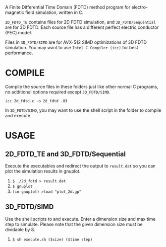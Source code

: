 A Finite Differential Time Domain (FDTD) method program for electro-magnetic field simulation, written in C.


`2D_FDTD_TE` contains files for 2D FDTD simulation, and `3D_FDTD/Sequential` are for 3D FDTD.
Each source file has a different perfect electric conductor (PEC) model.


Files in `3D_FDTD/SIMD` are for AVX-512 SIMD optimizations of 3D FDTD simulation.
You may want to use `Intel C Compiler (icc)` for best performance.

# COMPILE
Compile the source files in these folders just like other normal C programs, no additional options required except `3D_FDTD/SIMD`.

```
icc 2d_fdtd.c -o 2d_fdtd -O3
```

In `3D_FDTD/SIMD`, you may want to use the shell script in the folder to compile and execute.

# USAGE
## 2D_FDTD_TE and 3D_FDTD/Sequential
Execute the executables and redirect the output to `result.dat` so you can plot the simulation results in gnuplot.
1. `$ ./2d_fdtd > result.dat`
2. `$ gnuplot`
3. `(in gnuplot) >load "plot_2d.gp"`

## 3D_FDTD/SIMD
Use the shell scripts to and execute. Enter a dimension size and max time step to simulate.
Please note that the given dimension size must be dividable by 8.
1. `$ sh execute.sh ($size) ($time step)`